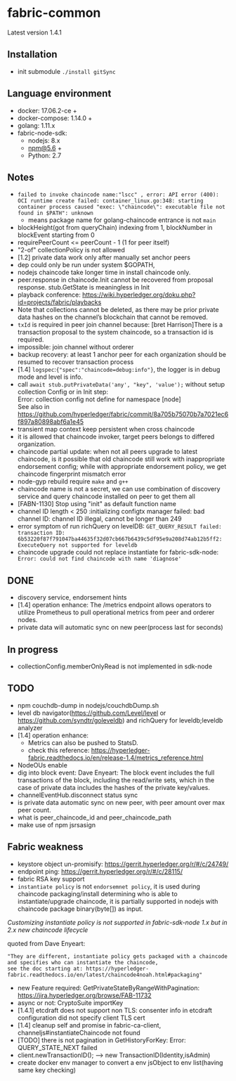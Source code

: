 # fabric-common

Latest version 1.4.1
## Installation
- init submodule
    `./install gitSync`
## Language environment
- docker: 17.06.2-ce +
- docker-compose: 1.14.0 +
- golang: 1.11.x
- fabric-node-sdk:
    - nodejs: 8.x
    - npm@5.6 + 
    - Python: 2.7



## Notes

- `failed to invoke chaincode name:"lscc" , error: API error (400): OCI runtime create failed: container_linux.go:348: starting container process caused "exec: \"chaincode\": executable file not found in $PATH": unknown`
    - means package name for golang-chaincode entrance is not `main`
- blockHeight(got from queryChain) indexing from 1, blockNumber in blockEvent starting from 0
- requirePeerCount <= peerCount - 1 (1 for peer itself)
- "2-of" collectionPolicy is not allowed
- [1.2] private data work only after manually set anchor peers
- dep could only be run under system $GOPATH,
- nodejs chaincode take longer time in install chaincode only.
- peer.response in chaincode.Init cannot be recovered from proposal response. stub.GetState is meaningless in Init 
- playback conference: https://wiki.hyperledger.org/doku.php?id=projects/fabric/playbacks
- Note that collections cannot be deleted, 
    as there may be prior private data hashes on the channel’s blockchain that cannot be removed.
- `txId` is required in peer join channel because: [bret Harrison]There is a transaction proposal to the system chaincode, so a transaction id is required.
- impossible: join channel without orderer 
- backup recovery: at least 1 anchor peer for each organization should be resumed to recover transaction process   
- [1.4] `logspec`:`{"spec":"chaincode=debug:info"}`, the logger is in debug mode and level is info.
- call `await stub.putPrivateData('any', "key", 'value');` without setup collection Config or in Init step:  
Error: collection config not define for namespace [node]  
See also in https://github.com/hyperledger/fabric/commit/8a705b75070b7a7021ec6f897a80898abf6a1e45
- transient map context keep persistent when cross chaincode
- it is allowed that chaincode invoker, target peers belongs to differed organization.
- chaincode partial update: when not all peers upgrade to latest chaincode, is it possible that old chaincode still work
    with inappropriate endorsement config; while with appropriate endorsement policy, we get chaincode fingerprint mismatch error
- node-gyp rebuild require `make` and `g++` 
- chaincode name is not a secret, we can use combination of discovery service and query chaincode installed on peer to get them all
- [FABN-1130] Stop using "init" as default function name
- channel ID length < 250 :initializing configtx manager failed: bad channel ID: channel ID illegal, cannot be longer than 249
- error symptom of run richQuery on levelDB:  `GET_QUERY_RESULT failed: transaction ID: 6b53220f87f791047ba44635f32d07cb667b6439c5df95e9a208d74ab12b5ff2: ExecuteQuery not supported for leveldb`
- chaincode upgrade could not replace instantiate for fabric-sdk-node: ` Error: could not find chaincode with name 'diagnose'`

## DONE
- discovery service, endorsement hints
- [1.4] operation enhance: 
The /metrics endpoint allows operators to utilize Prometheus to pull operational metrics from peer and orderer nodes.
- private data will automatic sync on new peer(process last for seconds)
## In progress
- collectionConfig.memberOnlyRead is not implemented in sdk-node 


## TODO
- npm couchdb-dump in nodejs/couchdbDump.sh
- level db navigator(https://github.com/Level/level or https://github.com/syndtr/goleveldb) and richQuery for leveldb;leveldb analyzer 
- [1.4] operation enhance: 
    - Metrics can also be pushed to StatsD.
    - check this reference: https://hyperledger-fabric.readthedocs.io/en/release-1.4/metrics_reference.html
- NodeOUs enable
- dig into block event: 
        Dave Enyeart: The block event includes the full transactions of the block, including the read/write sets, which in the case of private data includes the hashes of the private key/values.
- channelEventHub.disconnect status sync
- is private data automatic sync on new peer, with peer amount over max peer count.
- what is peer_chaincode_id and peer_chaincode_path
- make use of npm jsrsasign        
## Fabric weakness
- keystore object un-promisify: https://gerrit.hyperledger.org/r/#/c/24749/
- endpoint ping: https://gerrit.hyperledger.org/r/#/c/28115/
- fabric RSA key support
- `instantiate policy` is not `endorsemnet policy`, it is used during chaincode packaging/install determining who is able
 to instantiate/upgrade chaincode, it is partially supported in nodejs with chaincode package binary(byte[]) as input. 
 
 *Customizing instantiate policy is not supported in fabric-sdk-node 1.x but in 2.x new chaincode lifecycle*
 
 quoted from Dave Enyeart: 
 
    "They are different, instantiate policy gets packaged with a chaincode and specifies who can instantiate the chaincode, 
    see the doc starting at: https://hyperledger-fabric.readthedocs.io/en/latest/chaincode4noah.html#packaging"  
- new Feature required: GetPrivateStateByRangeWithPagination: https://jira.hyperledger.org/browse/FAB-11732
- async or not: CryptoSuite importKey
- [1.4.1] etcdraft does not support non TLS:  consenter info in etcdraft configuration did not specify client TLS cert
- [1.4] cleanup self and promise in fabric-ca-client, channeljs#instantiateChaincode not found
- [TODO] there is not pagination in GetHistoryForKey: Error: QUERY_STATE_NEXT failed
- client.newTransactionID(); --> new TransactionID(Identity,isAdmin)
- create docker env manager to convert a env jsObject to env list(having same key checking)
